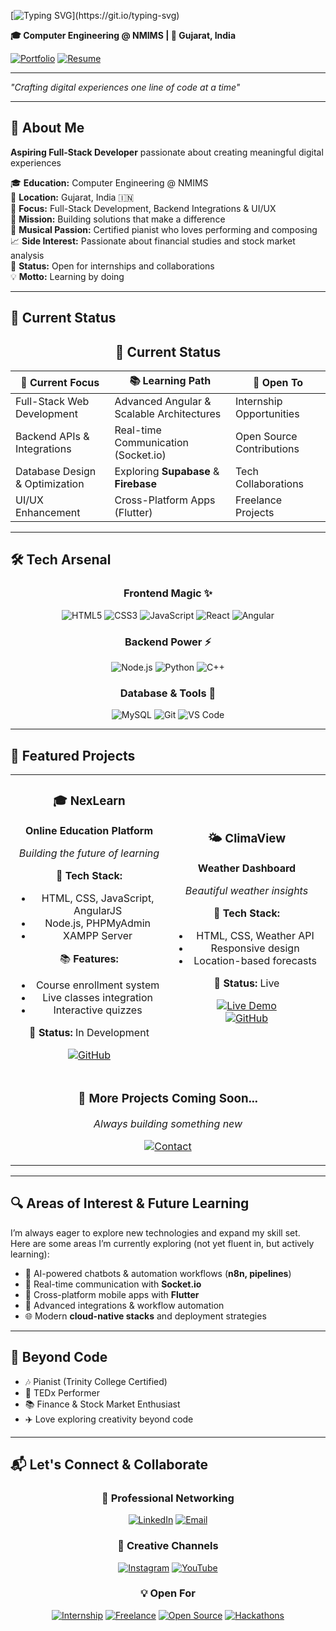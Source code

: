 [![Typing SVG](https://readme-typing-svg.herokuapp.com?font=Fira+Code&weight=600&size=25&pause=1000&color=0B69FF&width=700&lines=Hi+%F0%9F%91%8B%2C+I'm+Manav+Shah;Full-Stack+Developer+%7C+Tech+Enthusiast;Pianist+%7C+TEDx+Performer;Always+learning+and+building+cool+stuff!)](https://git.io/typing-svg)

**🎓 Computer Engineering @ NMIMS | 📍 Gujarat, India**

[![Portfolio](https://img.shields.io/badge/Portfolio-FF5722?style=for-the-badge&logo=web&logoColor=white)](#)
[![Resume](https://img.shields.io/badge/Resume-4285F4?style=for-the-badge&logo=googledocs&logoColor=white)](#)

---

*"Crafting digital experiences one line of code at a time"*

</div>

---

## 🚀 About Me

<div align="left">

**Aspiring Full-Stack Developer** passionate about creating meaningful digital experiences  

🎓 **Education:** Computer Engineering @ NMIMS  
📍 **Location:** Gujarat, India 🇮🇳  
💼 **Focus:** Full-Stack Development, Backend Integrations & UI/UX  
🌟 **Mission:** Building solutions that make a difference  
🎹 **Musical Passion:** Certified pianist who loves performing and composing  
📈 **Side Interest:** Passionate about financial studies and stock market analysis  
🤝 **Status:** Open for internships and collaborations  
💡 **Motto:** Learning by doing  

</div>

---

## 💼 Current Status

<div align="center">

## 💼 Current Status

<div align="center">

| 🎯 Current Focus              | 📚 Learning Path                          | 🤝 Open To                         |
|-------------------------------|-------------------------------------------|-------------------------------------|
| Full-Stack Web Development    | Advanced Angular & Scalable Architectures | Internship Opportunities            |
| Backend APIs & Integrations   | Real-time Communication (Socket.io)       | Open Source Contributions           |
| Database Design & Optimization| Exploring **Supabase** & **Firebase**     | Tech Collaborations                 |
| UI/UX Enhancement             | Cross-Platform Apps (Flutter)             | Freelance Projects                  |

</div>


</div>

---

## 🛠️ Tech Arsenal

<div align="center">

### Frontend Magic ✨  
![HTML5](https://img.shields.io/badge/HTML5-E34F26?style=for-the-badge&logo=html5&logoColor=white)
![CSS3](https://img.shields.io/badge/CSS3-1572B6?style=for-the-badge&logo=css3&logoColor=white)
![JavaScript](https://img.shields.io/badge/JavaScript-F7DF1E?style=for-the-badge&logo=javascript&logoColor=black)
![React](https://img.shields.io/badge/React-20232A?style=for-the-badge&logo=react&logoColor=61DAFB)
![Angular](https://img.shields.io/badge/Angular-DD0031?style=for-the-badge&logo=angular&logoColor=white)

### Backend Power ⚡  
![Node.js](https://img.shields.io/badge/Node.js-43853D?style=for-the-badge&logo=node.js&logoColor=white)
![Python](https://img.shields.io/badge/Python-3776AB?style=for-the-badge&logo=python&logoColor=white)
![C++](https://img.shields.io/badge/C%2B%2B-00599C?style=for-the-badge&logo=c%2B%2B&logoColor=white)

### Database & Tools 🔧  
![MySQL](https://img.shields.io/badge/MySQL-00000F?style=for-the-badge&logo=mysql&logoColor=white)
![Git](https://img.shields.io/badge/Git-F05032?style=for-the-badge&logo=git&logoColor=white)
![VS Code](https://img.shields.io/badge/VS_Code-007ACC?style=for-the-badge&logo=visual-studio-code&logoColor=white)

</div>

---

## 🌟 Featured Projects

<div align="center">

<table>
<tr>
<td align="center" width="50%">

### 🎓 NexLearn  
**Online Education Platform**  

*Building the future of learning*  

🔧 **Tech Stack:**  
- HTML, CSS, JavaScript, AngularJS  
- Node.js, PHPMyAdmin  
- XAMPP Server  

📚 **Features:**  
- Course enrollment system  
- Live classes integration  
- Interactive quizzes  

🚀 **Status:** In Development  

[![GitHub](https://img.shields.io/badge/GitHub-181717?style=flat&logo=github&logoColor=white)](#)

</td>
<td align="center" width="50%">

### 🌤️ ClimaView  
**Weather Dashboard**  

*Beautiful weather insights*  

🔧 **Tech Stack:**  
- HTML, CSS, Weather API  
- Responsive design  
- Location-based forecasts  

🚀 **Status:** Live  

[![Live Demo](https://img.shields.io/badge/Live_Demo-4285F4?style=flat&logo=googlechrome&logoColor=white)](https://climaview-4g30.onrender.com)  
[![GitHub](https://img.shields.io/badge/GitHub-181717?style=flat&logo=github&logoColor=white)](#)

</td>
</tr>
<tr>
<td align="center" colspan="2">

### 🚀 More Projects Coming Soon...  
*Always building something new*  

[![Contact](https://img.shields.io/badge/Suggest_Ideas-FF5722?style=flat&logo=lightbulb&logoColor=white)](mailto:manavshahcol@gmail.com)

</td>
</tr>
</table>

</div>

---

## 🔍 Areas of Interest & Future Learning

I’m always eager to explore new technologies and expand my skill set.  
Here are some areas I’m currently exploring (not yet fluent in, but actively learning):  

- 🤖 AI-powered chatbots & automation workflows (**n8n, pipelines**)  
- 🔌 Real-time communication with **Socket.io**  
- 📱 Cross-platform mobile apps with **Flutter**  
- 🧠 Advanced integrations & workflow automation  
- 🌐 Modern **cloud-native stacks** and deployment strategies  

---

## 🎹 Beyond Code

- 🎶 Pianist (Trinity College Certified)  
- 🎤 TEDx Performer  
- 📚 Finance & Stock Market Enthusiast  
- ✈️ Love exploring creativity beyond code  

---
## 📬 Let's Connect & Collaborate

<div align="center">

### 💼 Professional Networking
[![LinkedIn](https://img.shields.io/badge/LinkedIn-0077B5?style=for-the-badge&logo=linkedin&logoColor=white)](https://www.linkedin.com/in/manav-shah-628859373) 
[![Email](https://img.shields.io/badge/Email-D14836?style=for-the-badge&logo=gmail&logoColor=white)](mailto:manavshahcol@gmail.com)

### 🎨 Creative Channels
[![Instagram](https://img.shields.io/badge/Instagram-E4405F?style=for-the-badge&logo=instagram&logoColor=white)](https://instagram.com/manav_shah0409) 
[![YouTube](https://img.shields.io/badge/YouTube-FF0000?style=for-the-badge&logo=youtube&logoColor=white)](https://www.youtube.com/@manavshah6117)

### 💡 Open For
[![Internship](https://img.shields.io/badge/Internship-0077B5?style=for-the-badge&logo=briefcase&logoColor=white)](#) 
[![Freelance](https://img.shields.io/badge/Freelance-FF5722?style=for-the-badge&logo=freelancer&logoColor=white)](#) 
[![Open Source](https://img.shields.io/badge/Open_Source-6CC644?style=for-the-badge&logo=github&logoColor=white)](#) 
[![Hackathons](https://img.shields.io/badge/Hackathons-F4B400?style=for-the-badge&logo=hackthebox&logoColor=white)](#)

</div>
